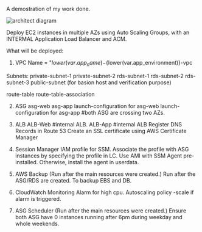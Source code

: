 A demostration of my work done.


![architect diagram](https://github.com/SamCheng26/terraform-aws-test/assets/65500466/04e5dfb8-8da1-4717-bb41-921a24314258)


Deploy EC2 instances in multiple AZs using Auto Scaling Groups, with an INTERMAL Application Load Balancer and ACM.

What will be deployed:
  
1. VPC
Name = "${lower(var.app_name)}-${lower(var.app_environment)}-vpc

Subnets:
private-subnet-1 
private-subnet-2 
rds-subnet-1
rds-subnet-2
rds-subnet-3
public-subnet (for basion host and verification purpose)

route-table
route-table-association

2. ASG
asg-web 
asg-app
launch-configuration for asg-web
launch-configuration for asg-app
#both ASG are crossing two AZs. 

3. ALB
ALB-Web #internal ALB.
ALB-App #internal ALB
Register DNS Records in Route 53
Create an SSL certificate using AWS Certificate Manager
  

5. Session Manager
IAM profile for SSM.
Associate the profile with ASG instances by specifying the profile in LC.
Use AMI with SSM Agent pre-installed. Otherwise, install the agent in userdata.    

6. AWS Backup (Run after the main resources were created.)
Run after the ASG/RDS are created. To backup EBS and DB.

7. CloudWatch Monitoring
Alarm for high cpu.
Autoscaling policy -scale if alarm is triggered.

8. ASG Scheduler (Run after the main resources were created.)
Ensure both ASG have 0 instances running after 6pm during weekday and whole weekends. 
